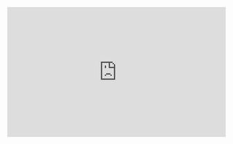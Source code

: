 <iframe height="300" style="width: 100%;" scrolling="no" title="" src="https://codepen.io/api1234/embed/XWggMrM?default-tab=html%2Cresult&editable=true" frameborder="no" loading="lazy" allowtransparency="true" allowfullscreen="true">
  See the Pen <a href="https://codepen.io/api1234/pen/XWggMrM">
  </a> by API1234 (<a href="https://codepen.io/api1234">@api1234</a>)
  on <a href="https://codepen.io">CodePen</a>.
</iframe>